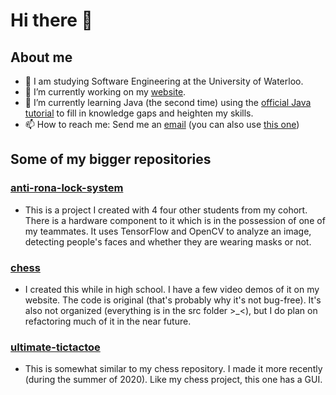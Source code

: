 # Hi there 👋

## About me
- 🏫 I am studying Software Engineering at the University of Waterloo.
- 🔭 I’m currently working on my [website](https://dxaviud.github.io/). 
- 🌱 I’m currently learning Java (the second time) using the [official Java tutorial](https://docs.oracle.com/javase/tutorial/index.html) to fill in knowledge gaps and heighten my skills.
- 📫 How to reach me: Send me an [email](mailto:dxaviud@uwaterloo.ca) (you can also use [this one](mailto:d83xu@uwaterloo))

## Some of my bigger repositories

### [anti-rona-lock-system](https://github.com/dxaviud/anti-rona-lock-system) 
- This is a project I created with 4 four other students from my cohort. There is a hardware component to it which is in the possession of one of my teammates. It uses TensorFlow and OpenCV to analyze an image, detecting people's faces and whether they are wearing masks or not.
### [chess](https://github.com/dxaviud/chess)
- I created this while in high school. I have a few video demos of it on my website. The code is original (that's probably why it's not bug-free). It's also not organized (everything is in the src folder >_<), but I do plan on refactoring much of it in the near future.
### [ultimate-tictactoe](https://github.com/dxaviud/ultimate-tictactoe)
- This is somewhat similar to my chess repository. I made it more recently (during the summer of 2020). Like my chess project, this one has a GUI.
<!--
- ⚡ Fun fact: ...
- 👯 I’m looking to collaborate on ...
- 🤔 I’m looking for help with ...
- 💬 Ask me about ...
-->
